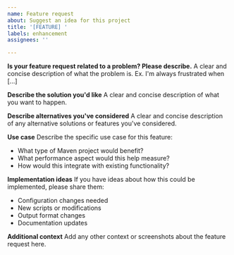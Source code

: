 ```yaml
---
name: Feature request
about: Suggest an idea for this project
title: '[FEATURE] '
labels: enhancement
assignees: ''

---
```


**Is your feature request related to a problem? Please describe.**
A clear and concise description of what the problem is. Ex. I'm always frustrated when [...]

**Describe the solution you'd like**
A clear and concise description of what you want to happen.

**Describe alternatives you've considered**
A clear and concise description of any alternative solutions or features you've considered.

**Use case**
Describe the specific use case for this feature:
- What type of Maven project would benefit?
- What performance aspect would this help measure?
- How would this integrate with existing functionality?

**Implementation ideas**
If you have ideas about how this could be implemented, please share them:
- Configuration changes needed
- New scripts or modifications
- Output format changes
- Documentation updates

**Additional context**
Add any other context or screenshots about the feature request here.
